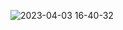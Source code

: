 ![2023-04-03 16-40-32](https://user-images.githubusercontent.com/76796156/229560615-802f9217-0fdd-4a40-bba1-e85f94fdbfed.gif)

